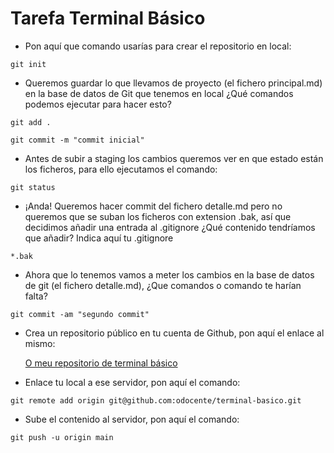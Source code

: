 # Tarefa Terminal Básico

- Pon aquí que comando usarías para crear el repositorio en local: 

`git init`

- Queremos guardar lo que llevamos de proyecto (el fichero principal.md) en la base de datos de Git que tenemos en local ¿Qué comandos podemos ejecutar para hacer esto?

`git add .`

`git commit -m "commit inicial"`

- Antes de subir a staging los cambios queremos ver en que estado están los ficheros, para ello ejecutamos el comando:

`git status`

- ¡Anda! Queremos hacer commit del fichero detalle.md pero no queremos que se suban los ficheros con extension .bak, así que decidimos añadir una entrada al .gitignore ¿Qué contenido tendríamos que añadir? Indica aquí tu .gitignore

`*.bak`

- Ahora que lo tenemos vamos a meter los cambios en la base de datos de git (el fichero detalle.md), ¿Que comandos o comando te harían falta?

`git commit -am "segundo commit"`

- Crea un repositorio público en tu cuenta de Github, pon aquí el enlace al mismo:

	[O meu repositorio de terminal básico](https://github.com/odocente/terminal-basico)

- Enlace tu local a ese servidor, pon aquí el comando: 

`git remote add origin git@github.com:odocente/terminal-basico.git`

- Sube el contenido al servidor, pon aquí el comando:

`git push -u origin main`
